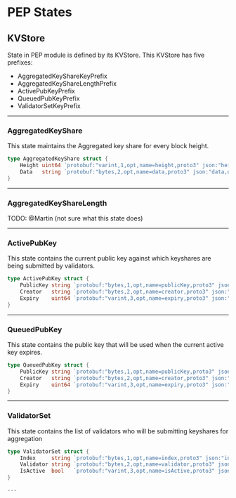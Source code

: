 # PEP States

## KVStore

State in PEP module is defined by its KVStore. This KVStore has five prefixes:

- AggregatedKeyShareKeyPrefix
- AggregatedKeyShareLengthPrefix
- ActivePubKeyPrefix
- QueuedPubKeyPrefix
- ValidatorSetKeyPrefix

---

### AggregatedKeyShare

This state maintains the Aggregated key share for every block height.

```go
type AggregatedKeyShare struct {
    Height uint64 `protobuf:"varint,1,opt,name=height,proto3" json:"height,omitempty"`
    Data   string `protobuf:"bytes,2,opt,name=data,proto3" json:"data,omitempty"`
}
```

---

### AggregatedKeyShareLength

TODO: @Martin (not sure what this state does)

---

### ActivePubKey

This state contains the current public key against which keyshares are being submitted by validators.

```go
type ActivePubKey struct {
    PublicKey string `protobuf:"bytes,1,opt,name=publicKey,proto3" json:"publicKey,omitempty"`
    Creator   string `protobuf:"bytes,2,opt,name=creator,proto3" json:"creator,omitempty"`
    Expiry    uint64 `protobuf:"varint,3,opt,name=expiry,proto3" json:"expiry,omitempty"`
}
```

---

### QueuedPubKey

This state contains the public key that will be used when the current active key expires.

```go
type QueuedPubKey struct {
    PublicKey string `protobuf:"bytes,1,opt,name=publicKey,proto3" json:"publicKey,omitempty"`
    Creator   string `protobuf:"bytes,2,opt,name=creator,proto3" json:"creator,omitempty"`
    Expiry    uint64 `protobuf:"varint,3,opt,name=expiry,proto3" json:"expiry,omitempty"`
}
```

---

### ValidatorSet

This state contains the list of validators who will be submitting keyshares for aggregation

```go
type ValidatorSet struct {
    Index     string `protobuf:"bytes,1,opt,name=index,proto3" json:"index,omitempty"`
    Validator string `protobuf:"bytes,2,opt,name=validator,proto3" json:"validator,omitempty"`
    IsActive  bool   `protobuf:"varint,3,opt,name=isActive,proto3" json:"isActive,omitempty"`
}

---
